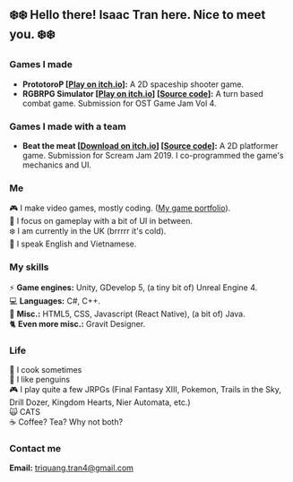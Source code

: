 ## :snowflake::snowflake: Hello there! Isaac Tran here. Nice to meet you. :snowflake::snowflake:<br>

### Games I made
- **PrototoroP [[Play on itch.io](https://amodestpenguin.itch.io/prototorop)]:** A 2D spaceship shooter game.
- **RGBRPG Simulator [[Play on itch.io](https://amodestpenguin.itch.io/rgbrpg-simulator)] [[Source code](https://github.com/isaac-tran/RGBRPG-Simulator-1.0.1)]:** 
A turn based combat game. Submission for OST Game Jam Vol 4.

### Games I made with a team
- **Beat the meat [[Download on itch.io](https://itch.io/jam/scream-jam-2019/rate/502924)] [[Source code](https://github.com/isaac-tran/beat-the-meat)]:** 
A 2D platformer game. Submission for Scream Jam 2019. I co-programmed the game's mechanics and UI.

### Me

:video_game: I make video games, mostly coding. ([My game portfolio](https://amodestpenguin.itch.io/)). <br>
:gun: I focus on gameplay with a bit of UI in between. <br>
:snowflake: I am currently in the UK (brrrrr it's cold). <br>
:speech_balloon: I speak English and Vietnamese. <br>

### My skills

:zap: **Game engines:** Unity, GDevelop 5, (a tiny bit of) Unreal Engine 4.<br>
:computer: **Languages:** C#, C++. <br>
:chicken: **Misc.:** HTML5, CSS, Javascript (React Native), (a bit of) Java. <br>
:cat2: **Even more misc.:** Gravit Designer. <br>

### Life

:rice_ball: I cook sometimes<br>
:penguin: I like penguins<br>
:video_game: I play quite a few JRPGs (Final Fantasy XIII, Pokemon, Trails in the Sky, Drill Dozer, Kingdom Hearts, Nier Automata, etc.)<br>
:scream_cat: CATS<br>
:coffee: Coffee? Tea? Why not both?<br>

### Contact me
**Email:** triquang.tran4@gmail.com






<!---
isaac-tran/isaac-tran is a ✨ special ✨ repository because its `README.md` (this file) appears on your GitHub profile.
You can click the Preview link to take a look at your changes.
---> 
